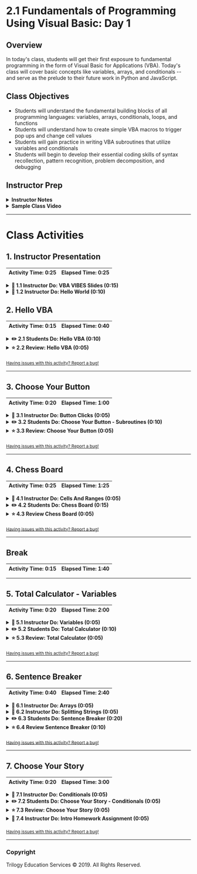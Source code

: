 # 2.1 Fundamentals of Programming Using Visual Basic: Day 1

## Overview

In today's class, students will get their first exposure to fundamental programming in the form of Visual Basic for Applications (VBA). Today's class will cover basic concepts like variables, arrays, and conditionals -- and serve as the prelude to their future work in Python and JavaScript.

## Class Objectives

* Students will understand the fundamental building blocks of all programming languages: variables, arrays, conditionals, loops, and functions
* Students will understand how to create simple VBA macros to trigger pop ups and change cell values
* Students will gain practice in writing VBA subroutines that utilize variables and conditionals
* Students will begin to develop their essential coding skills of syntax recollection, pattern recognition, problem decomposition, and debugging

## Instructor Prep

<details>
  <summary><strong>Instructor Notes</strong></summary>

* Today's class marks students first foray into fundamental programming. It is critical that you stress to students that what makes this week valuable isn't the VBA syntax, but rather the fundamental concepts they'll be learning that apply across all programming languages.

* If you are new to VBA, don't fret. VBA syntax is fairly easy to pickup and the language is extremely similar to most fundamental programming languages. If anything, VBA is a simple first language to learn, as it combines basic programming tools with a GUI interface and familiar spreadsheet manipulation methods. By the end of the week, you and your students will likely be surprised by how fun writing VBA code truly is.

* Take some time before class to familiarize yourself with the exercises contained in this unit. More importantly, practice your work flow before class. It can be tricky at first knowing how to navigate between the VBA code and Microsoft Excel. We suggest keeping your activities folder open in your IDE. (Be sure your IDE has VBS syntax highlighting). As class progresses, show students the VBA code in your IDE, before opening it in Microsoft Excel and running the script. This may be helpful to students as Microsoft Excel has limited zoom capabilities in its VBA editor. Take advantage of your IDE to provide students with a more legible display. However, you may find it easier to just stick to Excel's VBA editor rather than copying and pasting code to and from your IDE.

* Pay close attention to time today. There are many "mini-exercises" in today's class and it can get easy to lose time in the shuffle. If necessary, feel free to cut the last conditional exercise and share it with students to look over on their own.

* Have your TAs refer to the [Time Tracker](TimeTracker.xlsx) to stay on track.

* Please reference our [Student FAQ](../../../05-Instructor-Resources/README.md#unit-02-vba-scripting) for answers to questions frequently asked by students of this program. If you have any recommendations for additional questions, feel free to log an issue or a pull request with your desired additions.

* When the lesson plan calls for files to be sent to students there are a few ways to do so. For the first couple of weeks it may be easiest to use Slack, but as the files and directories get more complex you may look to try alternate methods such as pushing and pulling from GitHub/GitLab and sending out the link, using a file storage like google drive, or zipping up files and continuing to Slack out. Please use whatever method you find most comfortable for sending files out to students.

* Lastly, as a reminder these slideshows are for instructor use only - when distributing slides to students, please first export the slides to a PDF file. You may then send out the PDF file.

</details>

<details>
<summary><strong>Sample Class Video</strong></summary>

* To view an example class lecture visit (Note video may not reflect latest lesson plan): [2.1 Class Video](https://codingbootcamp.hosted.panopto.com/Panopto/Pages/Viewer.aspx?id=d19082cf-e9cd-48ed-a545-42f26ee0f394)

</details>

- - -

# Class Activities

## 1. Instructor Presentation

| Activity Time:       0:25 |  Elapsed Time:      0:25  |
|---------------------------|---------------------------|

<details>
  <summary><strong>📣 1.1 Instructor Do: VBA VIBES Slides (0:15)</strong></summary>

* **File**: [Slideshow](https://drive.google.com/open?id=1xpBf7BjM9zxv8pRCe-fxSnTboTgOoQRrp8WraSxKkgQ)

* Begin class, by welcoming students back and entering into the slideshow for the day. For some of your students, this will be their first primer into the world of programming. For these students, use the slides as a starting point to introduce the concepts of Variables, Arrays, Functions, Loops, and Conditionals. Don't spend too much time belaboring syntax (in fact avoid conversations on the subject until you begin the code demonstrations), but rather focus on the _concepts_ and _capabilities_ during your presentation. They will get plenty of practice writing code themselves after your presentation.

* When prompted have students complete the steps necessary to confirm their activation of the Developer tab in Microsoft Excel. For those students who do not have it activated, have one of your TAs work with them as you proceed.

  * On Macs running Excel 365, you can activate the Developer tab by opening the Excel menu and selecting Preferences, then opening the preferences for the Ribbon and Toolbar.

* Keep a steady watch of your TAs, as you present to ensure you are staying concise and on track with regards to time. Stay concise! Today's class is not about slideshows.

* After the presentation, send out the [Student Guide](../StudentGuide.md) containing this week's objectives.

</details>

<details>
  <summary><strong>📣 1.2 Instructor Do: Hello World  (0:10)</strong></summary>

* **Files:** [Activities/01-Ins_HelloWorld/Solved/hello_world.xlsm](Activities/01-Ins_HelloWorld/Solved/hello_world.xlsm)

* Once you've completed the slideshow, proceed to introduce the first VBA script. Open your VBA Editor and navigate to Module 1. (All examples in this lesson plan and the ones following can be found in Module 1).

  ![Images/developer.png](Images/developer.png)

  ![Images/module1.png](Images/module1.png)

* Once inside, walk students through the overall interface. As you do so, explain:

  * Modules are organizational units of VBA code that are usually attached to a workbook or worksheet. They can be created by right clicking on a workbook or worksheet and then selecting "Insert Module".

  * Once inside a module, we can begin to write out VBA script. In our case, we've pre-created a script that will trigger Excel to deliver a pop-up message.

  * Then hit Play inside your VBA editor to trigger this message. (Make sure your cursor is inside the `HelloWorld` subroutine).

  ![Images/01-HelloWorld_2.png](Images/01-HelloWorld_2.png)

  ![Images/01-HelloWorld_3.png](Images/01-HelloWorld_3.png)

* Once students have seen what the code does, open the [HelloWorld.vbs](Activities/01-Ins_HelloWorld/Solved/hello_world.vbs) script in your IDE. From here, walk students through the key aspects of the subroutine. As you do so, be sure to point out:

  * That the code begins with the keyword `Sub`, which is short for subroutine. This line is followed by `HelloWorld()`, which marks the title of our subroutine. The empty brackets indicate that our subroutine takes in no arguments. (Explain that we'll be talking about functions, which do take in arguments at a later point).

  * Then explain that our subroutine has a single aim -- to create a pop-up message box (`MsgBox`) with the phrase "Hello World".

  * Finally, explain that once our subroutine has triggered its pop-up message, its work is done and the subroutine completes. This completion is denoted by the `End Sub` keywords. Explain that every subroutine must begin with the keyword `Sub` and end with the words `End Sub`.

  * Answer any questions that emerge, before proceeding to the next activity.

  ![Images/000HelloWorld_1.png](Images/01-HelloWorld_1.png)

</details>

## 2. Hello VBA

| Activity Time:       0:15 |  Elapsed Time:      0:40  |
|---------------------------|---------------------------|

<details>
  <summary><strong>✏️ 2.1 Students Do: Hello VBA  (0:10)</strong></summary>

* **Readme**: [Activities/02-Stu_HelloVBA/README.md](Activities/02-Stu_HelloVBA/README.md)

* Next, open the Excel Sheet found in [Activities/02-Stu_HelloVBA/Solved/hello_vba.xlsm](Activities/02-Stu_HelloVBA/Solved/hello_vba.xlsm) and run the macro.

  ![Images/macro.png](Images/macro.png)

* Show students that three pop-up messages emerge. Then task them with reproducing this effect on their own machines.

* Send the following instructions for them to complete:

  * **Instructions**

    * Create and execute a VBA script that generates three pop-up messages with text contained therein.

    * If you finish early, ensure the people around you complete the task as well.

</details>

<details>
  <summary><strong>⭐ 2.2 Review: Hello VBA (0:05)</strong></summary>

* Once the timer is up, open the solution found in [Activities/02-Stu_HelloVBA/Solved/hello_vba.vbs](Activities/02-Stu_HelloVBA/Solved/hello_vba.vbs) and walk students through the code. This exercise simply required creating three sequential message boxes with text inside each.

![Images/02-HelloVBA_1.png](Images/02-HelloVBA_1.png)

* Ask if there are any questions before sending the solution and proceeding to the next example.

</details>

<sub>[Having issues with this activity? Report a bug!](https://bit.ly/3bD4Bl0)</sub>

- - -

## 3. Choose Your Button

| Activity Time:       0:20 |  Elapsed Time:      1:00  |
|---------------------------|---------------------------|

<details>
  <summary><strong>📣 3.1 Instructor Do: Button Clicks  (0:05)</strong></summary>

* **Files**: [03-Ins_ButtonClicks](Activities/03-Ins_ButtonClicks)

* Next, return to the Developer tab to show students how to add a button to their spreadsheet. The Mac view is slightly different, so be sure to patiently support students on both operating systems.

* Once the button is created, you will be asked to "Assign a Macro to the button. You can choose to create a new macro or select a pre-existing one. If you accidentally close this window, you can always return to it by right-clicking your button and selecting "Assign Macro". If you are using the Excel file provided in [03-Ins_ButtonClicks](Activities/03-Ins_ButtonClicks), you will see that the button is associated with a macro that simply prints: "You clicked me" when pressed.

![Images/03-ButtonClicks_2.png](Images/03-ButtonClicks_2.png)
![Images/03-ButtonClicks_3.png](Images/03-ButtonClicks_3.png)
![Images/03-ButtonClicks_4.png](Images/03-ButtonClicks_4.png)

</details>

<details>
  <summary><strong>✏️ 3.2 Students Do: Choose Your Button - Subroutines (0:10)</strong></summary>

* **Readme**: [Activities/04-Stu_ChooseYourButton-Subroutines/README.md](Activities/04-Stu_ChooseYourButton-Subroutines/README.md)

* Next, open the Excel file in [Activities/04-Stu_ChooseYourButton-Subroutines/Solved/choose_your_button.xlsm](Activities/04-Stu_ChooseYourButton-Subroutines/Solved/choose_your_button.xlsm) and run the macro. Show students that for the next exercise, they will be running a subroutine of their own to trigger two buttons that elicit different messages when clicked.

* Send the following instructions for them to complete:

  * **Instructions**

    * Create an Excel file with two interactive buttons. These buttons should each be associated with a different VBA subroutine. When clicked, each button should trigger a different pop-up message.

    * If you finish early, ensure the people around you complete the task as well.

</details>

<details>
  <summary><strong>⭐ 3.3 Review: Choose Your Button  (0:05)</strong></summary>

* Once time is complete, open the solution file in [Activities/04-Stu_ChooseYourButton-Subroutines/Solved/choose_your_button.vbs](Activities/04-Stu_ChooseYourButton-Subroutines/Solved/choose_your_button.vbs). Walk students through the VBA script. As you do so, point out:

  * That we created two VBA subroutines, one for each button.

  * Return to the Excel solution file and point out that each button is associated with a different subroutine.

  * Answer any questions, before proceeding to the next example.

![Images/04-ChooseButtons_1.png](Images/04-ChooseButtons_1.png)

</details>

<sub>[Having issues with this activity? Report a bug!](https://bit.ly/2ynUMcc)</sub>

- - -

## 4. Chess Board

| Activity Time:       0:25 |  Elapsed Time:      1:25  |
|---------------------------|---------------------------|

<details>
  <summary><strong>📣 4.1 Instructor Do: Cells And Ranges (0:05)</strong></summary>

* Open the files found in [05-Ins_CellsAndRanges/Solved/cells_and_ranges.xlsm](Activities/05-Ins_CellsAndRanges/Solved/cells_and_ranges.xlsm) and run the `CellsAndRanges` macro -- you can run it from the VBA editor, or by navigating to the Tools --> Macro --> Macros... menu from your workbook. Be sure you clear out the contents of Sheet1 before you run the macro so you can see its effect. As you run the macro, explain to students that:

  * VBA provides two primary ways to modify the contents of spreadsheet: `Cells` and `Ranges`.

  * `Ranges` provide a more customary excel-based method for specifying cells of a spreadsheet. Ranges can be contiguous (e.g. `"F5:F7")`) or non-contiguous (e.g. `"R2,D2")`).

  * `Cells` provide a numeric coordinate-based method for referencing cells of a spreadsheet. Point out to students that `Cells` are organized in a `(Row, Column)` format where integers 1, 2, 3 denote columns A, B, C.

  * `.Value` is a method we add to the end of our `Cell` / `Range` references to specify that we want to change the content value of these cells. This is worth noting, because it will ease their realization that `Cells(X, X)` isn't just capturing the contents of the cell, but rather the entire "Cell Object" -- and with it, the formatting, style, and other aspects of the cell beyond the contents itself.

  * Cells only allow a developer to capture a single cell at a time, while Ranges allow us to capture multiple cells at once. For this reason Ranges are used more often, but it can be especially useful to refer to Cells in "loop-based" programs because we can iterate the coordinates and manipulate the cells that are referenced. Let students know that they will get time to work on this concept as the week progresses.

  * Answer any questions that remain, before sending out the .xlsm file to students.

![Images/05-CellsAndRanges.png](Images/05-CellsAndRanges.png)

</details>

<details>
  <summary><strong>✏️ 4.2 Students Do: Chess Board  (0:15)</strong></summary>

* Next, proceed to the next student example. Open the solution file [Activities/06-Stu_ChessBoard-CellsAndRanges/Solved/chessboard.xlsm](Activities/06-Stu_ChessBoard-CellsAndRanges/Solved/ChessBoard.xlsm) and run the macro. Show students that in this example, they will be populating a chessboard with chess pieces using a combination of `Cells` and `Ranges`.

![Images/06-ChessBoard_1.png](Images/06-ChessBoard_1.png)

* Explain to students that iterators are marked using `i` and `j` for multiple reasons:

  * They are widely accepted as iterator names in other programming languages, such as JavaScript and C++.

  * The use of `i` and `j` as iterators has been in place in math since before some of the higher-level languages were even created.

  * Practicing with them now will help build confidence, these iterators will be encountered again, not just in the curriculum but beyond it as well.

* Then send students the following:

  * **File:**

    * [ChessBoard.png](Activities/06-Stu_ChessBoard-CellsAndRanges/Images/ChessBoard.png)

    * [ChessBoard_Unsolved.xlsm](Activities/06-Stu_ChessBoard-CellsAndRanges/Unsolved/ChessBoard.xlsm)

  * **Instructions:**

    * Populate the Chess Board provided with text-based chess pieces. For the top-half of the chess board use Ranges, for the bottom-half of the chess board use Cells.

  * **Hint:**

    * Remember that with `Ranges`, it is possible to modify multiple cells at once.

</details>

<details>
  <summary><strong>⭐ 4.3 Review Chess Board (0:05)</strong></summary>

* **File:** [Activities/06-Stu_ChessBoard-CellsAndRanges/Solved/ChessBoard.vbs](Activities/06-Stu_ChessBoard-CellsAndRanges/Solved/ChessBoard.vbs)

* Once time is up, open the solution file and walk students through the code. Begin by running through the `Range` examples for the top cells, before proceeding to the bottom half. In particular, point out how we used the syntax of `Range("A1", "H1")` to place multiple pieces at once.

* As you discuss the solution, look for opportunities to engage students and ask them pointed questions.

![Images/07-ChessBoard_2.png](Images/07-ChessBoard_2.png)
![Images/07-ChessBoard_3.png](Images/07-ChessBoard_3.png)

</details>

<sub>[Having issues with this activity? Report a bug!](https://bit.ly/2R7HCGZ)</sub>

- - -

## Break

| Activity Time:       0:15 |  Elapsed Time:      1:40  |
|---------------------------|---------------------------|

- - -

## 5. Total Calculator - Variables

| Activity Time:       0:20 |  Elapsed Time:      2:00  |
|---------------------------|---------------------------|

<details>
  <summary><strong>📣 5.1 Instructor Do: Variables  (0:05)</strong></summary>

* Next, transition to introducing variables. Begin your introduction by reminding students that variables are named items in programming. They can store strings (text), numerics (integers and doubles for decimals), booleans (true/false), and more. Then open the Variables script in [07-Ins_Variables/Solved/variables.vbs](Activities/07-Ins_Variables/Solved/Variables.vbs).

* Walk students through each of the examples:

  * Point out that VBA uses the single quote (`'`) to denote a comment: everything following it is just for humans.

  * Begin your discussion by breaking down the VBA syntax for creating variables. Explain that we create (declare) variables by using the `Dim` keyword followed by the name of the variable and the type `As String`.

  * Point out that we can then utilize these variables using their names.

  * We can "concatenate" strings by combining them together and we can perform mathematical functions by combining numeric variables with operators.

  * We can further use these variables to set the value of our cells.

  * Lastly, we can combine numerics and strings by first "casting" our numerics into string format using the `Str()` method. (Similarly, we can cast strings into integers using the `Int()` method)

  * See if there any questions, before running the script and proceeding to share it with students.

  ![Images/08-Variables_1.png](Images/08-Variables_1.png)

</details>

<details>
  <summary><strong>✏️ 5.2 Students Do: Total Calculator (0:10)</strong></summary>

* Next introduce the student exercise. For those new to programming, this exercise may be a bit challenging as students are still getting used to flipping between the code examples you provide and their own code editors. Be patient as they establish a rhythm.

* In this exercise, students will create a simple VBA script that takes in user provided Price, Tax, and Quantity values to calculate a total value. They will need to create variables to store these quantities before providing a final output.

* Send out the following to students:

  * **Files:**

    * [TotalCalculator_Unsolved.vbs](Activities/08-Stu_TotalCalculator-Variables/Unsolved/total_calculator.vbs)

    * [TotalCalculator_Unsolved.xlsm](Activities/08-Stu_TotalCalculator-Variables/Unsolved/total_calculator.xlsm)

  * **Instructions:**

    * Using the Spreadsheet and Unsolved VBS code as a starter, complete the script such that `Price`, `Tax`, `Quantity`, and `Total` are stored in variables.

    * These variables should be then assigned the value of the cell they are associated with in the spreadsheet.

    * When finished, your code should set the `Total` value in the spreadsheet and print a message box with the total in the form of: "Your total is $45.00"

  * **Bonus:**

    * Try to complete the exercise, _without_ looking at the starter code.

</details>

<details>
  <summary><strong>⭐ 5.3 Review: Total Calculator (0:05)</strong></summary>

* Once time has elapsed, open the solution inside [Activities/08-Stu_TotalCalculator-Variables/Solved/total_calculator.vbs](Activities/08-Stu_TotalCalculator-Variables/Solved/total_calculator.vbs). Walk students through the final code. As you do so, point out that:

  * We created a set of variables for `Price`, `Tax`, `Quantity`, and `Total` as `Doubles`.

  * We then used the value of the cells to assign the value of `Price`, `Tax`, and `Quantity`.

  * The code then uses these variables to calculate Total.

  * Lastly, we create message boxes to print the total and set the value of our total cell to be the variable value.

  * Answer any questions that remain before sending students the final solution.

![Images/09-Calculator_1.png](Images/09-Calculator_1.png)

</details>

<sub>[Having issues with this activity? Report a bug!](https://bit.ly/346FWm4)</sub>

- - -

## 6. Sentence Breaker

| Activity Time:       0:40 |  Elapsed Time:      2:40  |
|---------------------------|---------------------------|

<details>
  <summary><strong>📣 6.1 Instructor Do: Arrays (0:05)</strong></summary>

* Proceed to the next example in introducing arrays. Remember to emphasize that the goal of this week for students is _not_ merely to master the syntax of VBA, rather to learn about fundamental building blocks across programming languages. In this case, arrays are an extremely common building block across programming languages.

* Open the script in [Activities/09-Ins_Arrays/Solved/simple_arrays.xlsm](Activities/09-Ins_Arrays/Solved/simple_arrays.xlsm) and walk students through the code. As you do so, point out that:

  * Arrays use zero-based numbering (0-indexed), meaning that the first element is 0. Explain that zero-based numbering is a common paradigm across programming languages (Python, JavaScript, etc.).

  * We created an array called `Ingredients` to hold six strings but because of zero indexing five is passed in. For example (0,1,2,3,4,5) is six spots in the array.

  * We then added elements to this array using the `Ingredients(X)` syntax.

  * We then retrieved these values by referencing our array with the index number.

  * Answer any questions that emerge before sending students this file and proceeding to the next example.

![Images/10-Arrays_1.png](Images/10-Arrays_1.png)

</details>

<details>
  <summary><strong>📣 6.2 Instructor Do: Splitting Strings  (0:05)</strong></summary>

* **Files**:

  * [Activities/10-Ins_Splitting/Solved/Splitting.xlsm](Activities/10-Ins_Splitting/Solved/Splitting.xlsm)

  * [Activities/10-Ins_Splitting/Solved/Splitting.vbs](Activities/10-Ins_Splitting/Solved/Splitting.vbs)

* This next example is an important one. Here we introduce the `Split` method, which breaks apart strings based on a provided delimiter. These broken down strings then become elements of a larger array.

* In the example provided:

  * A `Words` array is created with an undefined number of string elements.

  * A variable `Shakespeare` is used to hold a line of text.

  * We then use the `Split` method to break apart the `Shakespeare` variable on spaces, creating an array that looks like: `["To", "be", "or", "not", "to", "be", ...]`

  * We can then select individual words from this resulting arrays by referencing the word's index in the array.

  * See if there are any questions before proceeding to the next example.

![Images/11-Splitting_1.png](Images/11-Splitting_1.png)

</details>

<details>
  <summary><strong>✏️ 6.3 Students Do: Sentence Breaker (0:20)</strong></summary>

* Be prepared. This next exercise is a challenging one! Be sure to walk around and support students in their thinking process. In this exercise, students will be tasked with creating an Excel macro capable of identifying words based on user-provided word numbers. For instance, if a user provides the number 3 for a given sentence of "Any fool can know. The point is to understand", their resulting script should print "can."

* Open the solved Excel workbook [Activities/11-Stu_SentenceBreaker-Splitting/Solved/sentence_breaker.xlsm](Activities/11-Stu_SentenceBreaker-Splitting/Solved/sentence_breaker.xlsm), clear out the green boxes, and change the word numbers. Then run the script and show students that the macro "finds" the correct words based on the word number.

![Images/12-SentenceArray_2.png](Images/12-SentenceArray_2.png)

* Then send students the following instructions and files:

  * **Files**

    * [SentenceBreaker.vbs](Activities/11-Stu_SentenceBreaker-Splitting/Unsolved/sentence_breaker.vbs)

    * [SentenceBreaker.xlsm](Activities/11-Stu_SentenceBreaker-Splitting/Unsolved/sentence_breaker.xlsm)

  * **Instructions:**

    * Using the files provided as a starting point, create a VBA script such that it reads in a User Sentence then prints the correct words based on word numbers provided.

  * **Notes:**

    * This is a more challenging assignment. So take your time on it. Try to bite it off bit by bit.

</details>

<details>
  <summary><strong>⭐ 6.4 Review Sentence Breaker  (0:10)</strong></summary>

* Once time is complete, open the solution script [Activities/11-Stu_SentenceBreaker-Splitting/Solved/sentence_breaker.vbs](Activities/11-Stu_SentenceBreaker-Splitting/Solved/sentence_breaker.vbs). Then walk students through the solution, focusing on four key areas:

  * The first is where we declare and assign a variable to hold our sentence.

  * Next, we declare our variables associated with the word numbers. Each of these is drawn from the cell values where users provide their input.

  * Next, we break apart our sentence into an array using the `Split` method.

  * Lastly, we use the word numbers provided to draw from the sentence array we created. We subtract one from the word number to account for the fact that users will provide word numbers beginning at 1, while our array stores words along the 0th index.

* Once you've broken down the code, send it to students to review. Encourage them to talk it over with the person next to them for the next few moments. Upon completion of their review, see if any new questions emerge.

![Images/12-SentenceArray.png](Images/12-SentenceArray.png)

</details>

<sub>[Having issues with this activity? Report a bug!](https://bit.ly/2JvPVb9)</sub>

- - -

## 7. Choose Your Story

| Activity Time:       0:20 |  Elapsed Time:      3:00  |
|---------------------------|---------------------------|

<details>
  <summary><strong>📣 7.1 Instructor Do: Conditionals (0:05)</strong></summary>

* Next open the files found in [12-Ins_Conditionals](Activities/12-Ins_Conditionals/Solved). Use these examples to walk students through the concept of conditionals in VBA. As you do so, be sure to point out:

  * That VBA conditionals introduce a real benefit over traditional Excel formulas. Gone are the days of having to squeeze conditionals into a single Excel formula, with VBA comes cleaner syntax and more nuanced conditionals.

  * In VBA, the syntax for conditionals involves: `If` `Then` and `End If`. Additional keywords include `ElseIf` and `Else`.

  * In VBA, we can combine conditions using the keywords `And` and `Or`.

  * Finally, send these files to students so they can reference them for the final example.

```vb
  ' Simple Conditional Example
  ' ------------------------------------------
  If Range("A2").Value > Range("B2").Value Then
      MsgBox ("Num 1 is greater than Num 2")
  End If

  ' Simple Conditional with If, Else, and Elseif
  ' ------------------------------------------
  If Range("A5").Value > Range("B5").Value Then
      MsgBox ("Num 3 is greater than Num 4")

  ElseIf Range("A5").Value < Range("B5").Value Then
      MsgBox("Num 4 is greater than Num 3")

  Else
      MsgBox("Num 3 and Num 4 are equal")

  End If
```

</details>

<details>
  <summary><strong>✏️ 7.2 Students Do: Choose Your Story - Conditionals (0:05)</strong></summary>

* **Readme**: [Activities/13-Stu_ChooseYourStory-Conditionals/README.md](Activities/13-Stu_ChooseYourStory-Conditionals/README.md)

* If time permits, begin the final exercise of the day. In this exercise, students are tasked with creating a simple game that outputs a message box based on the user's input number.

![Images/14-ChoosePath_1.png](Images/14-ChoosePath_1.png)

* Send the following instructions:

  * **Instructions:**

    * Create a simple Excel workbook and VBA macro in which a user is provided a single button to click. Based on the number they provide in a text box above, a different message box will appear.

      * If the user enters a value of 1, display: "You choose to enter the wooded forest of doom!"

      * If the user enters a value of 2, display: "You choose to enter the fiery volcano of doom!"

      * If the user enters a value of 3, display: "You choose to enter the terrifying jungle of doom!"

      * If the user enters anything else, display: "You decide to stay home instead"

</details>

<details>
  <summary><strong>⭐ 7.3 Review: Choose Your Story (0:05)</strong></summary>

* Once time is up, use the solution file found in [13-Stu_ChooseYourStory-Conditionals](Activities/13-Stu_ChooseYourStory-Conditionals) to guide students. Remind students of VBA conditional syntax and walk them through the simple logic.

* Answer any remaining questions, before providing students with the solution.

```vb
  ' Use conditionals to change message box based on user input
  If (Range("B1").Value = 1) Then
      MsgBox("You choose to enter the wooded forest of doom!")

  Elseif (Range("B1").Value = 2) Then
      MsgBox("You choose to enter the fiery volcano of doom!")

  Elseif (Range("B1").Value = 3) Then
      MsgBox("You choose to enter the terrifying jungle of doom!")

  Elseif (Range("B1").Value = 4) Then
      MsgBox("You choose to enter the bathroom")

  Else
      MsgBox("Try following directions")

  End If
```

</details>

<details>
  <summary><strong>📣 7.4 Instructor Do: Intro Homework Assignment  (0:05)</strong></summary>

* With whatever time remains in class, briefly introduce students to this week's homework. In essence, the homework assignment tasks them with creating a VBA script to loop through stock market records to identify various stocks based on provided conditions. Let them know that they will be able to complete the homework by the end of Saturday's class.

* Wish them well and then close out class!

</details>

<sub>[Having issues with this activity? Report a bug!](https://bit.ly/2R8oFUC)</sub>

- - -

### Copyright

Trilogy Education Services © 2019. All Rights Reserved.
